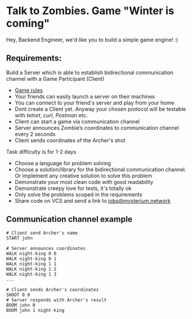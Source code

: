 # Talk to Zombies. Game "Winter is coming"

Hey, Backend Engineer, we'd like you to build a simple game engine! :)

## Requirements:
Build a Server which is able to establish bidirectional communication channel with a Game Participant (Client)

- [Game rules](../README.md#game-rules)
- Your friends can easily launch a server on their machines
- You can connect to your friend's server and play from your home
- Dont create a Client yet. Anyway your chosen protocol will be testable with *telnet*, *curl*, *Postman* etc.
- Client can start a game via communication channel
- Server announces Zombie’s coordinates to communication channel every 2 seconds
- Client sends coordinates of the Archer's shot

Task difficulty is for 1-2 days
- Choose a language for problem solving
- Choose a solution/library for the bidirectional communication channel. Or implement any creative solution to solve this problem
- Demonstrate your most clean code with good readability
- Demonstrate creepy love for tests, it's totally ok
- Only solve the problems scoped in the requirements
- Share code on VCS and send a link to jobs@mysterium.network

## Communication channel example
```
# Client send Archer's name
START john
```

```
# Server announces coordinates
WALK night-king 0 0
WALK night-king 0 1
WALK night-king 1 1
WALK night-king 1 2
WALK night-king 1 3
...
```

```
# Client sends Archer's coordinates
SHOOT 0 0
# Server responds with Archer's result
BOOM john 0
BOOM john 1 night-king
```
